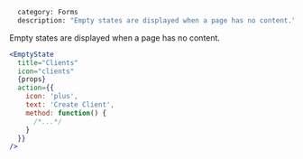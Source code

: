 ```meta
  category: Forms
  description: "Empty states are displayed when a page has no content."
```

Empty states are displayed when a page has no content.

```jsx
<EmptyState
  title="Clients"
  icon="clients"
  {props}
  action={{
    icon: 'plus',
    text: 'Create Client',
    method: function() {
      /*...*/
    }
  }}
/>
```
